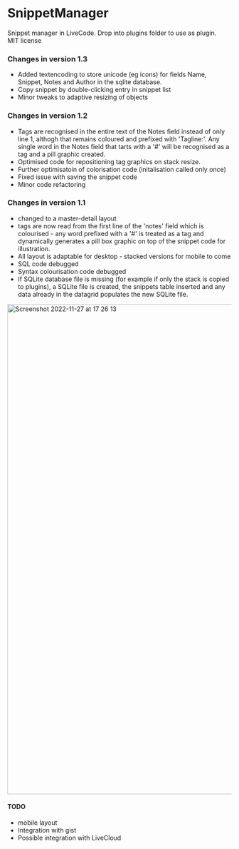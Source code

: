 # SnippetManager
Snippet manager in LiveCode. Drop into plugins folder to use as plugin.<br>
MIT license

### Changes in version 1.3
- Added textencoding to store unicode (eg icons) for fields Name, Snippet, Notes and Author in the sqlite database. 
- Copy snippet by double-clicking entry in snippet list
- Minor tweaks to adaptive resizing of objects

### Changes in version 1.2
- Tags are recognised in the entire text of the Notes field instead of only line 1, althogh that remains coloured and prefixed with 'Tagline:'. Any single word in the Notes field that tarts with a '#' will be recognised as a tag and a pill graphic created.
- Optimised code for repositioning tag graphics on stack resize.
- Further optimisatoin of colorisation code (initalisation called only once)
- Fixed issue with saving the snippet code
- Minor code refactoring

### Changes in version 1.1
- changed to a master-detail layout
- tags are now read from the first line of the 'notes' field which is colourised - any word prefixed with a '#' is treated as a tag and dynamically generates a pill box graphic on top of the snippet code for illustration.
- All layout is adaptable for desktop - stacked versions for mobile to come
- SQL code debugged
- Syntax colourisation code debugged
- If SQLite database file is missing (for example if only the stack is copied to plugins), a SQLite file is created, the snippets table inserted and any data already in the datagrid populates the new SQLite file.

<img width="1099" alt="Screenshot 2022-11-27 at 17 26 13" src="https://user-images.githubusercontent.com/5677273/204150560-693786c6-4f8b-493d-bb23-1692f28e5f0f.png">


#### TODO
- mobile layout
- Integration with gist
- Possible integration with LiveCloud 
